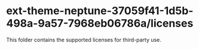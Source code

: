 # ext-theme-neptune-37059f41-1d5b-498a-9a57-7968eb06786a/licenses

This folder contains the supported licenses for third-party use.
